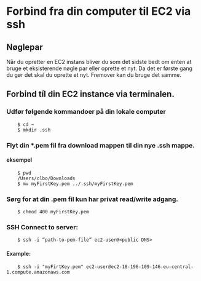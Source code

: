 <!-- JS use if these pages are used as githubpages. can be deleted if used elsewhere -->
<script src="https://code.jquery.com/jquery-3.2.1.min.js"></script>
<script src="script.js"></script>

# Forbind fra din computer til EC2 via ssh
## Nøglepar

Når du opretter en EC2 instans bliver du som det sidste bedt om enten at bruge et eksisterende nøgle par eller oprette et nyt. Da det er første gang du gør det skal du oprette et nyt. Fremover kan du bruge det samme.

<!-- Her skal være et par screen shots med keypair oprettelse og download.-->



## Forbind tíl din EC2 instance via terminalen.

###  Udfør følgende kommandoer på din lokale computer

```
	$ cd ~
	$ mkdir .ssh
```
### Flyt din *.pem fil fra download mappen til din nye .ssh mappe.    

#### eksempel    

```
	$ pwd
	/Users/clbo/Downloads
	$ mv myFirstKey.pem ../.ssh/myFirstKey.pem
```

### Sørg for at din .pem fil kun har privat read/write adgang.

```
	$ chmod 400 myFirstKey.pem
```

### SSH Connect to server:

```
	$ ssh -i “path-to-pem-file” ec2-user@<public DNS>
```

#### Example:

```
	$ ssh -i "myFirtKey.pem" ec2-user@ec2-18-196-109-146.eu-central-1.compute.amazonaws.com
```

